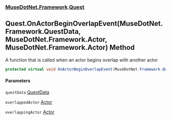 ### [MuseDotNet.Framework](./MuseDotNet-Framework.md 'MuseDotNet.Framework').[Quest](./Quest.md 'MuseDotNet.Framework.Quest')
## Quest.OnActorBeginOverlapEvent(MuseDotNet.Framework.QuestData, MuseDotNet.Framework.Actor, MuseDotNet.Framework.Actor) Method
A function that is called when an actor begins overlap with another actor  
```csharp
protected virtual void OnActorBeginOverlapEvent(MuseDotNet.Framework.QuestData questData, MuseDotNet.Framework.Actor overlappedActor, MuseDotNet.Framework.Actor overlappingActor);
```
#### Parameters
<a name='MuseDotNet-Framework-Quest-OnActorBeginOverlapEvent(MuseDotNet-Framework-QuestData_MuseDotNet-Framework-Actor_MuseDotNet-Framework-Actor)-questData'></a>
`questData` [QuestData](./QuestData.md 'MuseDotNet.Framework.QuestData')  
  
<a name='MuseDotNet-Framework-Quest-OnActorBeginOverlapEvent(MuseDotNet-Framework-QuestData_MuseDotNet-Framework-Actor_MuseDotNet-Framework-Actor)-overlappedActor'></a>
`overlappedActor` [Actor](./Actor.md 'MuseDotNet.Framework.Actor')  
  
<a name='MuseDotNet-Framework-Quest-OnActorBeginOverlapEvent(MuseDotNet-Framework-QuestData_MuseDotNet-Framework-Actor_MuseDotNet-Framework-Actor)-overlappingActor'></a>
`overlappingActor` [Actor](./Actor.md 'MuseDotNet.Framework.Actor')  
  
